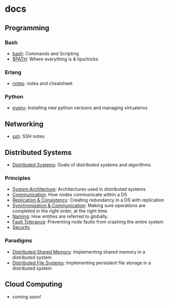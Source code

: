 # docs

## Programming

### Bash

- [bash](/src/bash.md): Commands and Scripting
- [\$PATH](/src/path.md): Where everything is & tips/tricks

### Erlang

- [notes](/src/erlang.md): notes and cheatsheet

### Python

- [pyenv](/src/pyenv.md): Installing new python versions and managing virtualenvs

## Networking

- [ssh](/src/ssh.md): SSH notes

## Distributed Systems

- [Distributed Systems](/src/distributed_systems/distributed_systems.md): Goals of distributed systems and algorithms

### Principles
- [System Architecture](/src/distributed_systems/architecture.md): Architectures used in distributed systems
- [Communication](/src/distributed_systems/communication.md): How nodes communicate within a DS
- [Replication & Consistency](/src/distributed_systems/replication.md): Creating redundancy in a DS with replication
- [Synchronisation & Communication](/src/distributed_systems/synchronisation.md): Making sure operations are completed in the right order, at the right time.
- [Naming](/src/distributed_systems/naming.md): How entities are referred to globally.
- [Fault Tolerance](/src/distributed_systems/fault_tolerance.md): Preventing node faults from crashing the entire system
- [Security](/src/distributed_systems/security.md)

### Paradigms
- [Distributed Shared Memory](/src/distributed_systems/dsm.md): Implementing shared memory in a distributed system
- [Distributed File Systems](/src/distributed_systems/dfs.md): Implementing persistent file storage in a distributed system

## Cloud Computing

- coming soon!
